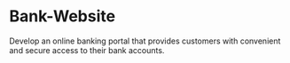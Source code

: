 # Bank-Website
Develop an online banking portal that provides customers with convenient and secure access to their bank accounts.
